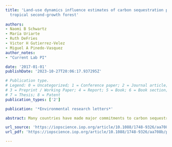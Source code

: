 ```yaml
---
title: 'Land-use dynamics influence estimates of carbon sequestration potential in
  tropical second-growth forest'
  
authors:
- Naomi B Schwartz
- Marı́a Uriarte
- Ruth DeFries
- Victor H Gutierrez-Velez
- Miguel A Pinedo-Vasquez
author_notes:
- "Current Lab PI"

date: '2017-01-01'
publishDate: '2023-10-27T20:06:17.937295Z'

# Publication type.
# Legend: 0 = Uncategorized; 1 = Conference paper; 2 = Journal article;
# 3 = Preprint / Working Paper; 4 = Report; 5 = Book; 6 = Book section;
# 7 = Thesis; 8 = Patent
publication_types: ['2']

publication: '*Environmental research letters*'

abstract: Many countries have made major commitments to carbon sequestration through reforestation under the Paris Climate Agreement, and recent studies have illustrated the potential for large amounts of carbon sequestration in tropical second-growth forests. However, carbon gains in second-growth forests are threatened by non-permanence, ie release of carbon into the atmosphere from clearing or disturbance. The benefits of second-growth forests require long-term persistence on the landscape, but estimates of carbon potential rarely consider the spatio-temporal landscape dynamics of second-growth forests. In this study, we used remotely sensed imagery from a landscape in the Peruvian Amazon to examine patterns of second-growth forest regrowth and permanence over 28 years (1985–2013). By 2013, 44% of all forest cover in the study area was second growth and more than 50% of second-growth forest pixels were less than 5 years old. We modeled probabilities of forest regrowth and clearing as a function of landscape factors. The amount of neighboring forest and variables related to pixel position (ie distance to edge) were important for predicting both clearing and regrowth. Forest age was the strongest predictor of clearing probability and suggests a threshold response of clearing probability to age. Finally, we simulated future trajectories of carbon sequestration using the parameters from our models. We compared this with the amount of biomass that would accumulate under the assumption of second-growth permanence. Estimates differed by 900 000 tonnes, equivalent to over 80% of Peru's commitment to carbon sequestration through'community reforestation'under the Paris Agreement. Though the study area has more than 40 000 hectares of second-growth forest, only a small proportion is likely to accumulate significant carbon. Instead, cycles between forest and non-forest are common. Our results illustrate the importance of considering landscape dynamics when assessing the carbon sequestration potential of second-growth forests.

url_source: 'https://iopscience.iop.org/article/10.1088/1748-9326/aa708b/meta'
url_pdf: 'https://iopscience.iop.org/article/10.1088/1748-9326/aa708b/pdf'

---
```

